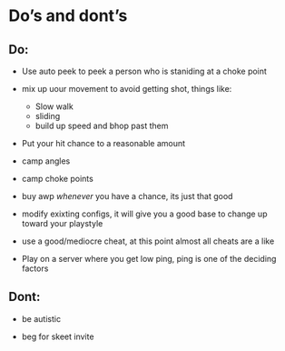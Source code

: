 # Do’s and dont’s

## Do:
 - Use auto peek to peek a person who is staniding at a choke point
 
 - mix up uour movement to avoid getting shot, things like:
   - Slow walk 
   - sliding 
   - build up speed and bhop past them
 
 - Put your hit chance to a reasonable amount
 
 - camp angles
 
 - camp choke points
 
 - buy awp *whenever* you have a chance, its just that good

 - modify exixting configs, it will give you a good base to change up toward your playstyle
 
 - use a good/mediocre cheat, at this point almost all cheats are a like
 
 - Play on a server where you get low ping, ping is one of the deciding factors
 
 ## Dont:
  
  -  be autistic
  
  - beg for skeet invite

